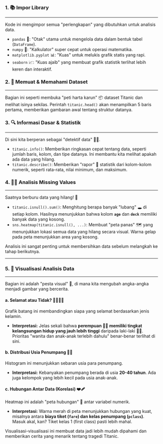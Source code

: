 
### 1. 📚 Impor Library
---
Kode ini mengimpor semua "perlengkapan" yang dibutuhkan untuk analisis data.
* `pandas` 🐼: "Otak" utama untuk mengelola data dalam bentuk tabel (`DataFrame`).
* `numpy` 🔢: "Kalkulator" super cepat untuk operasi matematika.
* `matplotlib.pyplot` 📊: "Kuas" untuk melukis grafik statis yang rapi.
* `seaborn` 📈: "Kuas ajaib" yang membuat grafik statistik terlihat lebih keren dan interaktif.

### 2. 🚢 Memuat & Memahami Dataset
---
Bagian ini seperti membuka "peti harta karun" 📦 dataset Titanic dan melihat isinya sekilas. Perintah `titanic.head()` akan menampilkan 5 baris pertama, memberikan gambaran awal tentang struktur datanya.

### 3. 🔍 Informasi Dasar & Statistik
---
Di sini kita berperan sebagai "detektif data" 🕵️‍♂️.
* `titanic.info()`: Memberikan ringkasan cepat tentang data, seperti jumlah baris, kolom, dan tipe datanya. Ini membantu kita melihat apakah ada data yang hilang.
* `titanic.describe()`: Memberikan "rapor" 📝 statistik dari kolom-kolom numerik, seperti rata-rata, nilai minimum, dan maksimum.

### 4. 🕵️‍♀️ Analisis Missing Values
---
Saatnya berburu data yang hilang! 💨
* `titanic.isnull().sum()`: Menghitung berapa banyak "lubang" 🕳️ di setiap kolom. Hasilnya menunjukkan bahwa kolom **`age`** dan **`deck`** memiliki banyak data yang kosong.
* `sns.heatmap(titanic.isnull(), ...)`: Membuat "peta panas" 🗺️ yang menunjukkan lokasi semua data yang hilang secara visual. Warna gelap pada peta menunjukkan area yang kosong.

Analisis ini sangat penting untuk membersihkan data sebelum melangkah ke tahap berikutnya.

---

### 5. 🎨 Visualisasi Analisis Data
---
Bagian ini adalah "pesta visual" 🎉, di mana kita mengubah angka-angka menjadi gambar yang bercerita.

#### a. Selamat atau Tidak? 👩‍🦱👨‍🦱
Grafik batang ini membandingkan siapa yang selamat berdasarkan jenis kelamin.
* **Interpretasi:** Jelas sekali bahwa **perempuan 🦸‍♀️ memiliki tingkat kelangsungan hidup yang jauh lebih tinggi** daripada laki-laki 🦸‍♂️. Prioritas "wanita dan anak-anak terlebih dahulu" benar-benar terlihat di sini.

#### b. Distribusi Usia Penumpang 👶👵
Histogram ini menunjukkan sebaran usia para penumpang.
* **Interpretasi:** Kebanyakan penumpang berada di usia **20-40 tahun**. Ada juga kelompok yang lebih kecil pada usia anak-anak.

#### c. Hubungan Antar Data (Korelasi) ❤️‍🩹
Heatmap ini adalah "peta hubungan" 🔗 antar variabel numerik.
* **Interpretasi:** Warna merah di peta menunjukkan hubungan yang kuat, misalnya antara **biaya tiket (`fare`) dan kelas penumpang (`pclass`)**. Masuk akal, kan? Tiket kelas 1 (first class) pasti lebih mahal.

Visualisasi-visualisasi ini membuat data jadi lebih mudah dipahami dan memberikan cerita yang menarik tentang tragedi Titanic.

